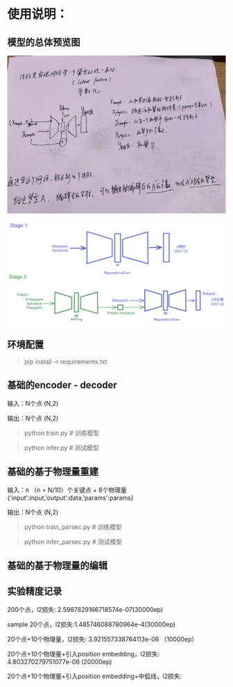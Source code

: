 # 使用说明：



## 模型的总体预览图

![总览图](./source/model_overview.jpg)

![source/model_framework.png](./source/model_framework.png)

## 环境配置

> pip install -r requirements.txt


## 基础的encoder - decoder

输入：N个点 (N,2)

输出：N个点 (N,2)

> python train.py # 训练模型


> python infer.py # 测试模型


## 基础的基于物理量重建


输入：n （n = N/10）个关键点 + 8个物理量  {'input':input,'output':data,'params':params}

输出：N个点 (N,2)

> python train_parsec.py # 训练模型

> python infer_parsec.py # 测试模型

## 基础的基于物理量的编辑



## 实验精度记录

200个点，l2损失: 2.5987829166718574e-07(30000ep)

sample 20个点，l2损失:1.485746088780964e-4(30000ep)

20个点+10个物理量，l2损失: 3.921557338764113e-06 （10000ep）

20个点+10个物理量+引入position embedding，l2损失: 4.803270279751077e-06 (20000ep)

20个点+10个物理量+引入position embedding+中弧线，l2损失: 

